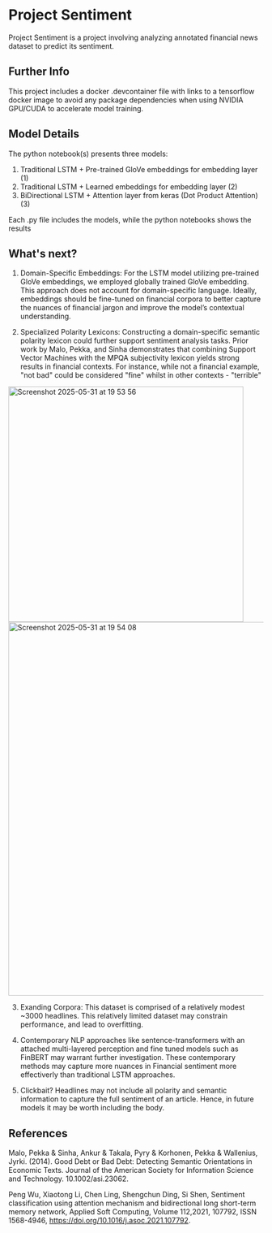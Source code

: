 # Project Sentiment

Project Sentiment is a project involving analyzing annotated financial news dataset to predict its sentiment. 

## Further Info
This project includes a docker .devcontainer file with links to a tensorflow docker image to avoid any package dependencies when using NVIDIA GPU/CUDA to accelerate model training.

## Model Details

The python notebook(s) presents three models: 
1. Traditional LSTM + Pre-trained GloVe embeddings for embedding layer (1)
2. Traditional LSTM + Learned embeddings for embedding layer (2)
3. BiDirectional LSTM + Attention layer from keras (Dot Product Attention) (3)

Each .py file includes the models, while the python notebooks shows the results

## What's next?

1. Domain-Specific Embeddings: For the LSTM model utilizing pre-trained GloVe embeddings, we employed globally trained GloVe embedding. This approach does not account for domain-specific language. Ideally, embeddings should be fine-tuned on financial corpora to better capture the nuances of financial jargon and improve the model’s contextual understanding.

2. Specialized Polarity Lexicons: Constructing a domain-specific semantic polarity lexicon could further support sentiment analysis tasks. Prior work by Malo, Pekka, and Sinha demonstrates that combining Support Vector Machines with the MPQA subjectivity lexicon yields strong results in financial contexts. For instance, while not a financial example, "not bad" could be considered "fine" whilst in other contexts - "terrible"
   
<img width="464" alt="Screenshot 2025-05-31 at 19 53 56" src="https://github.com/user-attachments/assets/fcd75f33-3ab7-438b-b01a-be8499aa4ee1" />
<img width="736" alt="Screenshot 2025-05-31 at 19 54 08" src="https://github.com/user-attachments/assets/ead4285b-db83-4dd2-a210-141731b77d73" />

3. Exanding Corpora: This dataset is comprised of a relatively modest ~3000 headlines. This relatively limited dataset may constrain performance, and lead to overfitting. 
  
4. Contemporary NLP approaches like sentence-transformers with an attached multi-layered perception and fine tuned models such as FinBERT may warrant further investigation. These contemporary methods may capture more nuances in Financial sentiment more effectiverly than traditional LSTM approaches.

5. Clickbait? Headlines may not include all polarity and semantic information to capture the full sentiment of an article. Hence, in future models it may be worth including the body. 

## References
Malo, Pekka & Sinha, Ankur & Takala, Pyry & Korhonen, Pekka & Wallenius, Jyrki. (2014). Good Debt or Bad Debt: Detecting Semantic Orientations in Economic Texts. Journal of the American Society for Information Science and Technology. 10.1002/asi.23062. 

Peng Wu, Xiaotong Li, Chen Ling, Shengchun Ding, Si Shen, Sentiment classification using attention mechanism and bidirectional long short-term memory network, Applied Soft Computing, Volume 112,2021, 107792, ISSN 1568-4946, https://doi.org/10.1016/j.asoc.2021.107792.


